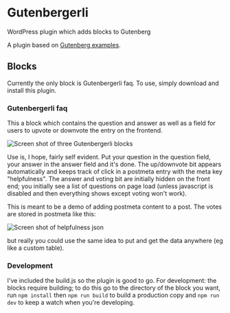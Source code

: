 # Gutenbergerli

WordPress plugin which adds blocks to Gutenberg

A plugin based on [Gutenberg examples](https://github.com/WordPress/gutenberg-examples). 

## Blocks

Currently the only block is Gutenbergerli faq. To use, simply download and install this plugin.

### Gutenbergerli faq

This a block which contains the question and answer as well as a field for users to upvote or downvote the entry on the frontend. 

![Screen shot of three Gutenbergerli blocks](https://github.com/tharsheblows/gutenbergerli/screenshots/gutenbergerli-faq.png)

Use is, I hope, fairly self evident. Put your question in the question field, your answer in the answer field and it's done. The up/downvote bit appears automatically and keeps track of click in a postmeta entry with the meta key "helpfulness". The answer and voting bit are initially hidden on the front end; you initially see a list of questions on page load (unless javascript is disabled and then everything shows except voting won't work).

This is meant to be a demo of adding postmeta content to a post. The votes are stored in postmeta like this:

![Screen shot of helpfulness json](https://github.com/tharsheblows/gutenbergerli/screenshots/gutenbergerli-faq-json.png)

but really you could use the same idea to put and get the data anywhere (eg like a custom table).

### Development

I've included the build.js so the plugin is good to go. For development: the blocks require building; to do this go to the directory of the block you want, run `npm install` then `npm run build` to build a production copy and `npm run dev` to keep a watch when you're developing.
